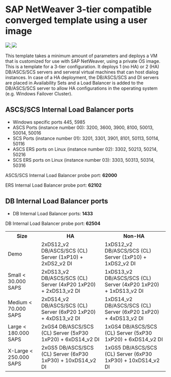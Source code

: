 # SAP NetWeaver 3-tier compatible converged template using a user image

<a href="https://portal.azure.com/#create/Microsoft.Template/uri/https%3A%2F%2Fraw.githubusercontent.com%2FTVDKoni%2Fazure-quickstart-templates%2Fmaster%2Fsap-3-tier-user-image-converged%2Fazuredeploy.json" target="_blank">
    <img src="http://azuredeploy.net/deploybutton.png"/>
</a>
<a href="http://armviz.io/#/?load=https%3A%2F%2Fraw.githubusercontent.com%2FTVDKoni%2Fazure-quickstart-templates%2Fmaster%2Fsap-3-tier-user-image-converged%2Fazuredeploy.json" target="_blank">
    <img src="http://armviz.io/visualizebutton.png"/>
</a>

This template takes a minimum amount of parameters and deploys a VM that is customized for use with SAP NetWeaver, using a private OS image. This is a template for a 3-tier configuration. It deploys 1 (no HA) or 2 (HA) DB/ASCS/SCS servers and serveral virtual machines that can host dialog instances. In case of a HA deployment, the DB/ASCS/SCS and DI servers are placed in Availability Sets and a Load Balancer is added to the DB/ASCS/SCS server to allow HA configurations in the operating system (e.g. Windows Failover Cluster).

## ASCS/SCS Internal Load Balancer ports

* Windows specific ports 445, 5985
* ASCS Ports (instance number 00): 3200, 3600, 3900,  8100, 50013, 50014, 50016
* SCS Ports (instance number 01): 3201, 3301, 3901, 8101, 50113, 50114, 50116
* ASCS ERS ports on Linux (instance number 02): 3302, 50213, 50214, 50216
* SCS ERS ports on Linux (instance number 03): 3303, 50313, 50314, 50316

ASCS/SCS Internal Load Balancer probe port: **62000**

ERS Internal Load Balancer probe port: **62102**

## DB Internal Load Balancer ports

* DB Internal Load Balancer ports: **1433**

DB Internal Load Balancer probe port: **62504**

<table>
	<tr>
		<th>Size</th>
		<th>HA</th>
		<th>Non-HA</th>
	</tr>
	<tr>
		<td>Demo</td>
		<td>2xDS12_v2 DB/ASCS/SCS (CL) Server (1xP10) + 2xDS2_v2 DI</td>
		<td>1xDS12_v2 DB/ASCS/SCS (CL) Server (1xP10) + 1xDS2_v2 DI</td>
	</tr>
	<tr>
		<td>Small < 30.000 SAPS</td>
		<td>2xDS13_v2 DB/ASCS/SCS (CL) Server (4xP20 1xP20) + 2xDS13_v2 DI</td>
		<td>1xDS13_v2 DB/ASCS/SCS (CL) Server (4xP20 1xP20) + 1xDS13_v2 DI</td>
	</tr>
	<tr>
		<td>Medium < 70.000 SAPS</td>
		<td>2xDS14_v2 DB/ASCS/SCS (CL) Server (6xP20 1xP20) + 4xDS13_v2 DI</td>
		<td>1xDS14_v2 DB/ASCS/SCS (CL) Server (6xP20 1xP20) + 4xDS13_v2 DI</td>
	</tr>
	<tr>
		<td>Large < 180.000 SAPS</td>
		<td>2xGS4 DB/ASCS/SCS (CL) Server (5xP30 1xP20) + 6xDS14_v2 DI</td>
		<td>1xGS4 DB/ASCS/SCS (CL) Server (5xP30 1xP20) + 6xDS14_v2 DI</td>
	</tr>
	<tr>
		<td>X-Large < 250.000 SAPS</td>
		<td>2xGS5 DB/ASCS/SCS (CL) Server (6xP30 1xP30) + 10xDS14_v2 DI</td>
		<td>1xGS5 DB/ASCS/SCS (CL) Server (6xP30 1xP30) + 10xDS14_v2 DI</td>
	</tr>
</table>				
